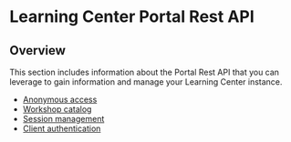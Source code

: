 # Learning Center Portal Rest API

## Overview

This section includes information about the Portal Rest API that you can leverage
to gain information and manage your Learning Center instance.

- [Anonymous access](anonymous-access.md)
- [Workshop catalog](workshops-catalog.md)
- [Session management](session-management.md)
- [Client authentication](client-authentication.md)
